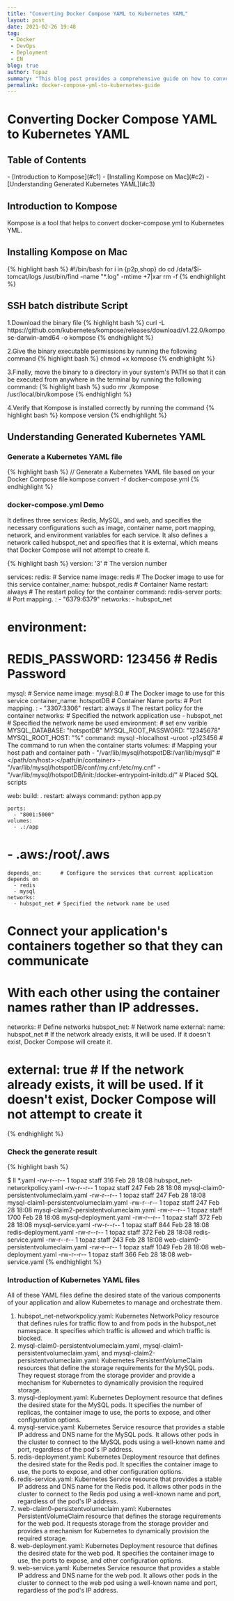 ```yaml
---
title: "Converting Docker Compose YAML to Kubernetes YAML"
layout: post
date: 2021-02-26 19:48
tag:
 - Docker
 - DevOps
 - Deployment
 - EN
blog: true
author: Topaz
summary: "This blog post provides a comprehensive guide on how to convert Docker Compose YAML files to Kubernetes YAML files using Kompose. It explains the benefits of using Kubernetes and provides step-by-step instructions for installation Kompose on Mac."
permalink: docker-compose-yml-to-kubernetes-guide
---
```

<h1 class="title"> Converting Docker Compose YAML to Kubernetes YAML </h1>


<h2> Table of Contents </h2>
- [Introduction to Kompose](#c1)
- [Installing Kompose on Mac](#c2)
- [Understanding Generated Kubernetes YAML](#c3)


<h2 id="c1"> Introduction to Kompose </h2>
    Kompose is a tool that helps to convert docker-compose.yml to Kubernetes YML.

<h2 id="c2"> Installing Kompose on Mac </h2>
{% highlight bash %}
#!/bin/bash
for i in {p2p,shop}
do
	cd /data/$i-tomcat/logs
	/usr/bin/find -name "*.log" -mtime +7|xar rm -f
{% endhighlight %}


<h2 id="c6">SSH batch distribute Script</h2>
1.Download the binary file
{% highlight bash %}
 curl -L https://github.com/kubernetes/kompose/releases/download/v1.22.0/kompose-darwin-amd64 -o kompose
{% endhighlight %}

2.Give the binary executable permissions by running the following command
{% highlight bash %}
 chmod +x kompose
{% endhighlight %}

3.Finally, move the binary to a directory in your system's PATH so that it can be executed from anywhere in the terminal by running the following command:
{% highlight bash %}
 sudo mv ./kompose /usr/local/bin/kompose
{% endhighlight %}


4.Verify that Kompose is installed correctly by running the command
{% highlight bash %}
 kompose version
{% endhighlight %}



<h2 id="c3"> Understanding Generated Kubernetes YAML</h2>

### Generate a Kubernetes YAML file
{% highlight bash %}
 // Generate a Kubernetes YAML file based on your Docker Compose file
 kompose convert -f docker-compose.yml
{% endhighlight %}

### docker-compose.yml Demo

It defines three services: Redis, MySQL, and web, and specifies the necessary configurations such as image, container name, port mapping, network, and environment variables for each service. It also defines a network called hubspot_net and specifies that it is external, which means that Docker Compose will not attempt to create it.

{% highlight bash %}
version: '3' # The version number

services:
  redis:    # Service name
    image: redis   # The Docker image to use for this service
    container_name: hubspot_redis       # Container Name
    restart: always                #  The restart policy for the container
    command: redis-server
    ports:                         # Port mapping. <Your Local Port>:<Container Port>
      - "6379:6379"
    networks:
      - hubspot_net
#    environment:
#      REDIS_PASSWORD: 123456    # Redis Password

  mysql:                                # Service name
    image: mysql:8.0                    # The Docker image to use for this service
    container_name: hotspotDB           # Container Name
    ports:                              # Port mapping. <Your Local Port>:<Container Port>
      - "3307:3306"
    restart: always                        # The restart policy for the container
    networks:                              # Specified the network application use
      - hubspot_net                        # Specified the network name be used
    environment:                           # set env varible
      MYSQL_DATABASE: "hotspotDB"
      MYSQL_ROOT_PASSWORD: "12345678"
      MYSQL_ROOT_HOST: "%"
    command: mysql -hlocalhost -uroot -p123456  # The command to run when the container starts
    volumes:                               # Mapping your host path and container path
      - "/var/lib/mysql/hotspotDB:/var/lib/mysql"   # </path/on/host>:</path/in/container>
      - "/var/lib/mysql/hotspotDB/conf/my.cnf:/etc/my.cnf"
      - "/var/lib/mysql/hotspotDB/init:/docker-entrypoint-initdb.d/" # Placed SQL scripts

  web:
    build: .
    restart: always
    command: python app.py

    ports:
      - "8001:5000"
    volumes:
      - .:/app
#      - .aws:/root/.aws
    depends_on:      # Configure the services that current application depends on
      - redis
      - mysql
    networks:
      - hubspot_net # Specified the network name be used

# Connect your application's containers together so that they can communicate
# With each other using the container names rather than IP addresses.
networks: # Define networks
  hubspot_net:  # Network name
    external:
      name: hubspot_net # If the network already exists, it will be used. If it doesn't exist, Docker Compose will create it.
#    external: true # If the network already exists, it will be used. If it doesn't exist, Docker Compose will not attempt to create it

{% endhighlight %}

### Check the generate result
{% highlight bash %}

 $ ll *.yaml
 -rw-r--r--  1 topaz  staff   316 Feb 28 18:08 hubspot_net-networkpolicy.yaml
 -rw-r--r--  1 topaz  staff   247 Feb 28 18:08 mysql-claim0-persistentvolumeclaim.yaml
 -rw-r--r--  1 topaz  staff   247 Feb 28 18:08 mysql-claim1-persistentvolumeclaim.yaml
 -rw-r--r--  1 topaz  staff   247 Feb 28 18:08 mysql-claim2-persistentvolumeclaim.yaml
 -rw-r--r--  1 topaz  staff  1700 Feb 28 18:08 mysql-deployment.yaml
 -rw-r--r--  1 topaz  staff   372 Feb 28 18:08 mysql-service.yaml
 -rw-r--r--  1 topaz  staff   844 Feb 28 18:08 redis-deployment.yaml
 -rw-r--r--  1 topaz  staff   372 Feb 28 18:08 redis-service.yaml
 -rw-r--r--  1 topaz  staff   243 Feb 28 18:08 web-claim0-persistentvolumeclaim.yaml
 -rw-r--r--  1 topaz  staff  1049 Feb 28 18:08 web-deployment.yaml
 -rw-r--r--  1 topaz  staff   366 Feb 28 18:08 web-service.yaml
{% endhighlight %}

### Introduction of Kubernetes YAML files
All of these YAML files define the desired state of the various components of your application and allow Kubernetes to manage and orchestrate them.

1. hubspot_net-networkpolicy.yaml: Kubernetes NetworkPolicy resource that defines rules for traffic flow to and from pods in the hubspot_net namespace. It specifies which traffic is allowed and which traffic is blocked.
2. mysql-claim0-persistentvolumeclaim.yaml, mysql-claim1-persistentvolumeclaim.yaml, and mysql-claim2-persistentvolumeclaim.yaml: Kubernetes PersistentVolumeClaim resources that define the storage requirements for the MySQL pods. They request storage from the storage provider and provide a mechanism for Kubernetes to dynamically provision the required storage.
3. mysql-deployment.yaml: Kubernetes Deployment resource that defines the desired state for the MySQL pods. It specifies the number of replicas, the container image to use, the ports to expose, and other configuration options.
4. mysql-service.yaml: Kubernetes Service resource that provides a stable IP address and DNS name for the MySQL pods. It allows other pods in the cluster to connect to the MySQL pods using a well-known name and port, regardless of the pod's IP address.
5. redis-deployment.yaml: Kubernetes Deployment resource that defines the desired state for the Redis pod. It specifies the container image to use, the ports to expose, and other configuration options.
6. redis-service.yaml: Kubernetes Service resource that provides a stable IP address and DNS name for the Redis pod. It allows other pods in the cluster to connect to the Redis pod using a well-known name and port, regardless of the pod's IP address.
7. web-claim0-persistentvolumeclaim.yaml: Kubernetes PersistentVolumeClaim resource that defines the storage requirements for the web pod. It requests storage from the storage provider and provides a mechanism for Kubernetes to dynamically provision the required storage.
8. web-deployment.yaml: Kubernetes Deployment resource that defines the desired state for the web pod. It specifies the container image to use, the ports to expose, and other configuration options.
9. web-service.yaml: Kubernetes Service resource that provides a stable IP address and DNS name for the web pod. It allows other pods in the cluster to connect to the web pod using a well-known name and port, regardless of the pod's IP address.
